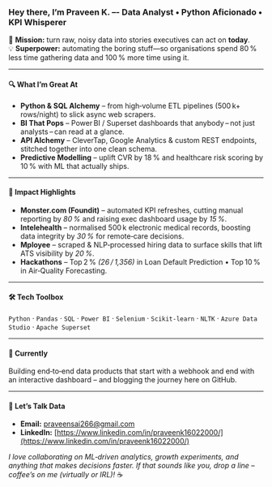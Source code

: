 ### Hey there, I’m **Praveen K.** –- Data Analyst • Python Aficionado • KPI Whisperer  

🎯 **Mission:** turn raw, noisy data into stories executives can act on **today**.  
💡 **Superpower:** automating the boring stuff—so organisations spend 80 % less time gathering data and 100 % more time using it.

---

#### 🔍 What I’m Great At
- **Python & SQL Alchemy** – from high‑volume ETL pipelines (500 k+ rows/night) to slick async web scrapers.  
- **BI That Pops** – Power BI / Superset dashboards that anybody – not just analysts – can read at a glance.  
- **API Alchemy** – CleverTap, Google Analytics & custom REST endpoints, stitched together into one clean schema.  
- **Predictive Modelling** – uplift CVR by 18 % and healthcare risk scoring by 10 % with ML that actually ships.  

---

#### 🚀 Impact Highlights
- **Monster.com (Foundit)** – automated KPI refreshes, cutting manual reporting by _80 %_ and raising exec dashboard usage by _15 %_.  
- **Intelehealth** – normalised 500 k electronic medical records, boosting data integrity by _30 %_ for remote‑care decisions.  
- **Mployee** – scraped & NLP‑processed hiring data to surface skills that lift ATS visibility by _20 %_.  
- **Hackathons** – Top 2 % _(26 / 1,356)_ in Loan Default Prediction • Top 10 % in Air‑Quality Forecasting.  

---

#### 🛠 Tech Toolbox
`Python` · `Pandas` · `SQL` · `Power BI` · `Selenium` ·  `Scikit‑learn` · `NLTK` ·  `Azure Data Studio` · `Apache Superset`

---

#### 🌱 Currently
Building end‑to‑end data products that start with a webhook and end with an interactive dashboard – and blogging the journey here on GitHub.

---

#### 🤝 Let’s Talk Data
- **Email:** praveensai266@gmail.com  
- **LinkedIn:** [https://www.linkedin.com/in/praveenk16022000/](https://www.linkedin.com/in/praveenk16022000/)  

_I love collaborating on ML‑driven analytics, growth experiments, and anything that makes decisions faster. If that sounds like you, drop a line – coffee’s on me (virtually or IRL)!_ ☕
